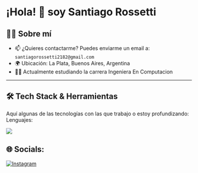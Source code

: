 # ¡Hola! 👋 soy **Santiago Rossetti**

## 🧑‍💻 Sobre mí  
- 📫 ¿Quieres contactarme? Puedes enviarme un email a: `santiagorossetti2182@gmail.com` 
- 🌍 Ubicación: La Plata, Buenos Aires, Argentina
- 🧑‍💻 Actualmente estudiando la carrera Ingeniera En Computacion

---

## 🛠 Tech Stack & Herramientas  
Aquí algunas de las tecnologías con las que trabajo o estoy profundizando:  
Lenguajes:

![](https://github-readme-stats.vercel.app/api/top-langs/?username=Santiago-Rossetti&theme=react&hide_border=false&include_all_commits=false&count_private=true&layout=compact)
## 🌐 Socials:
[![Instagram](https://img.shields.io/badge/Instagram-%23E4405F.svg?logo=Instagram&logoColor=white)](https://instagram.com/santiago_rossetti)
